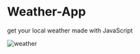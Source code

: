 # Weather-App
get your local weather
made with JavaScript


![weather](https://user-images.githubusercontent.com/16841620/40664849-d9014da2-6329-11e8-8610-533228edea86.png)
